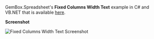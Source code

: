GemBox.Spreadsheet's **Fixed Columns Width Text** example in C# and VB.NET that is available [here](https://www.gemboxsoftware.com/spreadsheet/examples/fixed-columns-width-text/118).

**Screenshot**


![Fixed Columns Width Text Screenshot](https://www.gemboxsoftware.com/Spreadsheet/Examples/Content/AdvancedFeatures/FixedColumnsWidthText/FixedColumnsWidthText.png)